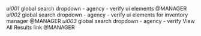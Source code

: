 *ui001* global search dropdown - agency - verify ui elements @MANAGER
*ui002* global search dropdown - agency - verify ui elements for inventory manager @MANAGER
*ui003* global search dropdown - agency - verify View All Results link @MANAGER